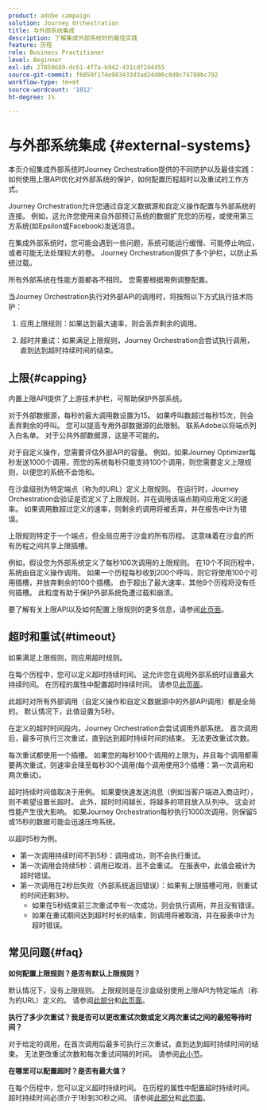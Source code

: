 ```yaml
---
product: adobe campaign
solution: Journey Orchestration
title: 与外部系统集成
description: 了解集成外部系统时的最佳实践
feature: 历程
role: Business Practitioner
level: Beginner
exl-id: 27859689-dc61-4f7a-b942-431cdf244455
source-git-commit: f6059f174e983433d3ad24d06c0d0c74788bc792
workflow-type: tm+mt
source-wordcount: '1012'
ht-degree: 1%

---
```


# 与外部系统集成 {#external-systems}

本页介绍集成外部系统时Journey Orchestration提供的不同防护以及最佳实践：如何使用上限API优化对外部系统的保护，如何配置历程超时以及重试的工作方式。

Journey Orchestration允许您通过自定义数据源和自定义操作配置与外部系统的连接。 例如，这允许您使用来自外部预订系统的数据扩充您的历程，或使用第三方系统(如Epsilon或Facebook)发送消息。

在集成外部系统时，您可能会遇到一些问题，系统可能运行缓慢、可能停止响应，或者可能无法处理较大的卷。 Journey Orchestration提供了多个护栏，以防止系统过载。

所有外部系统在性能方面都各不相同。 您需要根据用例调整配置。

当Journey Orchestration执行对外部API的调用时，将按照以下方式执行技术防护：

1. 应用上限规则：如果达到最大速率，则会丢弃剩余的调用。

2. 超时并重试：如果满足上限规则，Journey Orchestration会尝试执行调用，直到达到超时持续时间的结束。

## 上限{#capping}

内置上限API提供了上游技术护栏，可帮助保护外部系统。

对于外部数据源，每秒的最大调用数设置为15。 如果呼叫数超过每秒15次，则会丢弃剩余的呼叫。 您可以提高专用外部数据源的此限制。 联系Adobe以将端点列入白名单。 对于公共外部数据源，这是不可能的。

对于自定义操作，您需要评估外部API的容量。 例如，如果Journey Optimizer每秒发送1000个调用，而您的系统每秒只能支持100个调用，则您需要定义上限规则，以便您的系统不会饱和。

在沙盒级别为特定端点（称为的URL）定义上限规则。 在运行时，Journey Orchestration会验证是否定义了上限规则，并在调用该端点期间应用定义的速率。 如果调用数超过定义的速率，则剩余的调用将被丢弃，并在报告中计为错误。

上限规则特定于一个端点，但全局应用于沙盒的所有历程。 这意味着在沙盒的所有历程之间共享上限插槽。

例如，假设您为外部系统定义了每秒100次调用的上限规则。 在10个不同历程中，系统由自定义操作调用。 如果一个历程每秒收到200个呼叫，则它将使用100个可用插槽，并放弃剩余的100个插槽。 由于超出了最大速率，其他9个历程将没有任何插槽。 此粒度有助于保护外部系统免遭过载和崩溃。

要了解有关上限API以及如何配置上限规则的更多信息，请参阅[此页面](../api/capping.md)。

## 超时和重试{#timeout}

如果满足上限规则，则应用超时规则。

在每个历程中，您可以定义超时持续时间。 这允许您在调用外部系统时设置最大持续时间。 在历程的属性中配置超时持续时间。 请参见[此页面](../building-journeys/changing-properties.md#timeout_and_error)。

此超时对所有外部调用（自定义操作和自定义数据源中的外部API调用）都是全局的。 默认情况下，此值设置为5秒。

在定义的超时时间段内，Journey Orchestration会尝试调用外部系统。 首次调用后，最多可执行三次重试，直到达到超时持续时间的结束。 无法更改重试次数。

每次重试都使用一个插槽。 如果您的每秒100个调用的上限为，并且每个调用都需要两次重试，则速率会降至每秒30个调用(每个调用使用3个插槽：第一次调用和两次重试)。

超时持续时间值取决于用例。 如果要快速发送消息（例如当客户端进入商店时），则不希望设置长超时。 此外，超时时间越长，将越多的项目放入队列中。 这会对性能产生很大影响。 如果Journey Orchestration每秒执行1000次调用，则保留5或15秒的数据可能会迅速压垮系统。

以超时5秒为例。

* 第一次调用持续时间不到5秒：调用成功，则不会执行重试。
* 第一次调用会持续5秒：调用已取消，且不会重试。 在报表中，此值会被计为超时错误。
* 第一次调用在2秒后失败（外部系统返回错误）：如果有上限插槽可用，则重试的时间还剩3秒。
   * 如果在5秒结束前三次重试中有一次成功，则会执行调用，并且没有错误。
   * 如果在重试期间达到超时时长的结束，则调用将被取消，并在报表中计为超时错误。

## 常见问题{#faq}

**如何配置上限规则？是否有默认上限规则？**

默认情况下，没有上限规则。 上限规则是在沙盒级别使用上限API为特定端点（称为的URL）定义的。 请参阅[此部分](../about/external-systems.md#capping)和[此页面](../api/capping.md)。

**执行了多少次重试？我是否可以更改重试次数或定义两次重试之间的最短等待时间？**

对于给定的调用，在首次调用后最多可执行三次重试，直到达到超时持续时间的结束。 无法更改重试次数和每次重试间隔的时间。 请参阅[此小节](../about/external-systems.md#timeout)。

**在哪里可以配置超时？是否有最大值？**

在每个历程中，您可以定义超时持续时间。 在历程的属性中配置超时持续时间。 超时持续时间必须介于1秒到30秒之间。 请参阅[此部分](../about/external-systems.md#timeout)和[此页面](../building-journeys/changing-properties.md#timeout_and_error)。